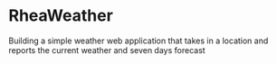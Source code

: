 # RheaWeather
Building a simple weather web application that takes in a location and reports the current weather and seven days forecast
